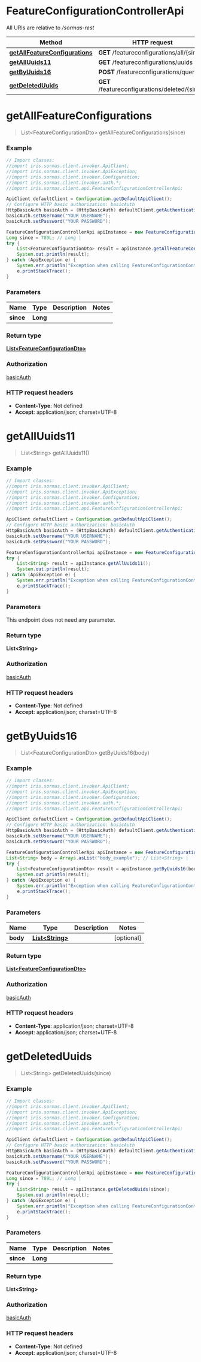 # FeatureConfigurationControllerApi

All URIs are relative to */sormas-rest*

Method | HTTP request | Description
------------- | ------------- | -------------
[**getAllFeatureConfigurations**](FeatureConfigurationControllerApi.md#getAllFeatureConfigurations) | **GET** /featureconfigurations/all/{since} | 
[**getAllUuids11**](FeatureConfigurationControllerApi.md#getAllUuids11) | **GET** /featureconfigurations/uuids | 
[**getByUuids16**](FeatureConfigurationControllerApi.md#getByUuids16) | **POST** /featureconfigurations/query | 
[**getDeletedUuids**](FeatureConfigurationControllerApi.md#getDeletedUuids) | **GET** /featureconfigurations/deleted/{since} | 

<a name="getAllFeatureConfigurations"></a>
# **getAllFeatureConfigurations**
> List&lt;FeatureConfigurationDto&gt; getAllFeatureConfigurations(since)



### Example
```java
// Import classes:
//import iris.sormas.client.invoker.ApiClient;
//import iris.sormas.client.invoker.ApiException;
//import iris.sormas.client.invoker.Configuration;
//import iris.sormas.client.invoker.auth.*;
//import iris.sormas.client.api.FeatureConfigurationControllerApi;

ApiClient defaultClient = Configuration.getDefaultApiClient();
// Configure HTTP basic authorization: basicAuth
HttpBasicAuth basicAuth = (HttpBasicAuth) defaultClient.getAuthentication("basicAuth");
basicAuth.setUsername("YOUR USERNAME");
basicAuth.setPassword("YOUR PASSWORD");

FeatureConfigurationControllerApi apiInstance = new FeatureConfigurationControllerApi();
Long since = 789L; // Long | 
try {
    List<FeatureConfigurationDto> result = apiInstance.getAllFeatureConfigurations(since);
    System.out.println(result);
} catch (ApiException e) {
    System.err.println("Exception when calling FeatureConfigurationControllerApi#getAllFeatureConfigurations");
    e.printStackTrace();
}
```

### Parameters

Name | Type | Description  | Notes
------------- | ------------- | ------------- | -------------
 **since** | **Long**|  |

### Return type

[**List&lt;FeatureConfigurationDto&gt;**](FeatureConfigurationDto.md)

### Authorization

[basicAuth](../README.md#basicAuth)

### HTTP request headers

 - **Content-Type**: Not defined
 - **Accept**: application/json; charset=UTF-8

<a name="getAllUuids11"></a>
# **getAllUuids11**
> List&lt;String&gt; getAllUuids11()



### Example
```java
// Import classes:
//import iris.sormas.client.invoker.ApiClient;
//import iris.sormas.client.invoker.ApiException;
//import iris.sormas.client.invoker.Configuration;
//import iris.sormas.client.invoker.auth.*;
//import iris.sormas.client.api.FeatureConfigurationControllerApi;

ApiClient defaultClient = Configuration.getDefaultApiClient();
// Configure HTTP basic authorization: basicAuth
HttpBasicAuth basicAuth = (HttpBasicAuth) defaultClient.getAuthentication("basicAuth");
basicAuth.setUsername("YOUR USERNAME");
basicAuth.setPassword("YOUR PASSWORD");

FeatureConfigurationControllerApi apiInstance = new FeatureConfigurationControllerApi();
try {
    List<String> result = apiInstance.getAllUuids11();
    System.out.println(result);
} catch (ApiException e) {
    System.err.println("Exception when calling FeatureConfigurationControllerApi#getAllUuids11");
    e.printStackTrace();
}
```

### Parameters
This endpoint does not need any parameter.

### Return type

**List&lt;String&gt;**

### Authorization

[basicAuth](../README.md#basicAuth)

### HTTP request headers

 - **Content-Type**: Not defined
 - **Accept**: application/json; charset=UTF-8

<a name="getByUuids16"></a>
# **getByUuids16**
> List&lt;FeatureConfigurationDto&gt; getByUuids16(body)



### Example
```java
// Import classes:
//import iris.sormas.client.invoker.ApiClient;
//import iris.sormas.client.invoker.ApiException;
//import iris.sormas.client.invoker.Configuration;
//import iris.sormas.client.invoker.auth.*;
//import iris.sormas.client.api.FeatureConfigurationControllerApi;

ApiClient defaultClient = Configuration.getDefaultApiClient();
// Configure HTTP basic authorization: basicAuth
HttpBasicAuth basicAuth = (HttpBasicAuth) defaultClient.getAuthentication("basicAuth");
basicAuth.setUsername("YOUR USERNAME");
basicAuth.setPassword("YOUR PASSWORD");

FeatureConfigurationControllerApi apiInstance = new FeatureConfigurationControllerApi();
List<String> body = Arrays.asList("body_example"); // List<String> | 
try {
    List<FeatureConfigurationDto> result = apiInstance.getByUuids16(body);
    System.out.println(result);
} catch (ApiException e) {
    System.err.println("Exception when calling FeatureConfigurationControllerApi#getByUuids16");
    e.printStackTrace();
}
```

### Parameters

Name | Type | Description  | Notes
------------- | ------------- | ------------- | -------------
 **body** | [**List&lt;String&gt;**](String.md)|  | [optional]

### Return type

[**List&lt;FeatureConfigurationDto&gt;**](FeatureConfigurationDto.md)

### Authorization

[basicAuth](../README.md#basicAuth)

### HTTP request headers

 - **Content-Type**: application/json; charset=UTF-8
 - **Accept**: application/json; charset=UTF-8

<a name="getDeletedUuids"></a>
# **getDeletedUuids**
> List&lt;String&gt; getDeletedUuids(since)



### Example
```java
// Import classes:
//import iris.sormas.client.invoker.ApiClient;
//import iris.sormas.client.invoker.ApiException;
//import iris.sormas.client.invoker.Configuration;
//import iris.sormas.client.invoker.auth.*;
//import iris.sormas.client.api.FeatureConfigurationControllerApi;

ApiClient defaultClient = Configuration.getDefaultApiClient();
// Configure HTTP basic authorization: basicAuth
HttpBasicAuth basicAuth = (HttpBasicAuth) defaultClient.getAuthentication("basicAuth");
basicAuth.setUsername("YOUR USERNAME");
basicAuth.setPassword("YOUR PASSWORD");

FeatureConfigurationControllerApi apiInstance = new FeatureConfigurationControllerApi();
Long since = 789L; // Long | 
try {
    List<String> result = apiInstance.getDeletedUuids(since);
    System.out.println(result);
} catch (ApiException e) {
    System.err.println("Exception when calling FeatureConfigurationControllerApi#getDeletedUuids");
    e.printStackTrace();
}
```

### Parameters

Name | Type | Description  | Notes
------------- | ------------- | ------------- | -------------
 **since** | **Long**|  |

### Return type

**List&lt;String&gt;**

### Authorization

[basicAuth](../README.md#basicAuth)

### HTTP request headers

 - **Content-Type**: Not defined
 - **Accept**: application/json; charset=UTF-8

